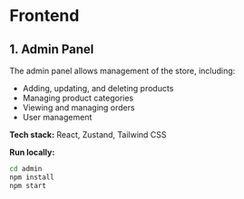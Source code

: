 # Frontend

## 1. Admin Panel
The admin panel allows management of the store, including:

- Adding, updating, and deleting products
- Managing product categories
- Viewing and managing orders
- User management

**Tech stack:** React, Zustand, Tailwind CSS 

**Run locally:**
```bash
cd admin
npm install
npm start
```
